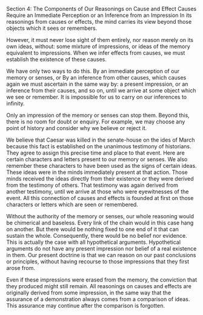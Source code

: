 Section 4: The Components of Our Reasonings on Cause and Effect
Causes Require an Immediate Perception or an Inference from an Impression
In its reasonings from causes or effects, the mind carries its view beyond those objects which it sees or remembers.

However, it must never lose sight of them entirely, nor reason merely on its own ideas, without:
some mixture of impressions, or
ideas of the memory equivalent to impressions.
When we infer effects from causes, we must establish the existence of these causes.

We have only two ways to do this.
By an immediate perception of our memory or senses, or
By an inference from other causes, which causes again we must ascertain in the same way by:
a present impression, or
an inference from their causes, and so on, until we arrive at some object which we see or remember.
It is impossible for us to carry on our inferences to infinity.

Only an impression of the memory or senses can stop them.
Beyond this, there is no room for doubt or enquiry.
For example, we may choose any point of history and consider why we believe or reject it.

We believe that Caesar was killed in the senate-house on the ides of March because this fact is established on the unanimous testimony of historians.
They agree to assign this precise time and place to that event.
Here are certain characters and letters present to our memory or senses.
We also remember these characters to have been used as the signs of certain ideas.
These ideas were in the minds immediately present at that action.
Those minds received the ideas directly from their existence or they were derived from the testimony of others.
That testimony was again derived from another testimony, until we arrive at those who were eyewitnesses of the event.
All this connection of causes and effects is founded at first on those characters or letters which are seen or remembered.

Without the authority of the memory or senses, our whole reasoning would be chimerical and baseless.
Every link of the chain would in this case hang on another.
But there would be nothing fixed to one end of it that can sustain the whole.
Consequently, there would be no belief nor evidence.
This is actually the case with all hypothetical arguments.
Hypothetical arguments do not have any present impression nor belief of a real existence in them.
Our present doctrine is that we can reason on our past conclusions or principles, without having recourse to those impressions that they first arose from.

Even if these impressions were erased from the memory, the conviction that they produced might still remain.
All reasonings on causes and effects are originally derived from some impression, in the same way that the assurance of a demonstration always comes from a comparison of ideas.
This assurance may continue after the comparison is forgotten.